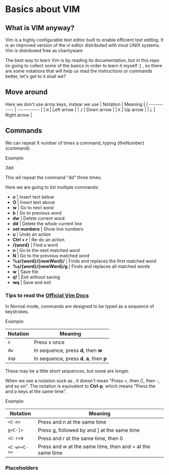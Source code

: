# Basics about VIM

## What is VIM anyway?

Vim is a highly configurable text editor built to enable efficient text editing.
It is an improved version of the vi editor distributed with most UNIX systems. Vim is distributed free as charityware


The best way to learn Vim is by reading its documentation, but in this repo im going to collect some
of the basics in order to learn it myself :) , so there are some notations that will help us read the
instructions or commands better, let's get to it shall we?

## Move around
Here we don't use arroy keys, instear we use 
| Notation      | Meaning |
| ----------- | ----------- |
| `H`      | Left arrow       |
| `J`   | Down arrow        |
| `K`   | Up arrow       |
| `L`   | Right arrow       |

## Commands

We can repeat X number of times a command, typing {theNumber}{command}.

Example:

3dd

This wil repeat the command "dd" three times.

Here we are going to list multiple commands:

- **o** | Insert text below
- **O** | Insert text above
- **w** | Go to next word
- **b** | Go to previous word
- **dw** | Delete current word
- **dd** | Delete the whole current line
- **set numbers** | Show line numbers 
- **u** | Undo an action
- **Ctrl + r** | Re-do an action
- **/{word}** | Find a word
- **n** | Go to the next matched word
- **N** | Go to the previous matched word
- **%s/{word}/{newWord}/** | Finds and replaces the first matched word
- **%s/{word}/{newWord}/g** | Finds and replaces all matched words
- **w** | Save file
- **q!** | Exit without saving
- **wq** | Save and exit


### Tips to read the [Official Vim Docs](http://vimdoc.sourceforge.net/index.php)

In Normal mode, commands are designed to be typed as a sequence of keystrokes. 

Example: 

| Notation      | Meaning |
| ----------- | ----------- |
| `x`      | Press x once       |
| `dw`   | In sequence, press **d**, then **w**        |
| `dap`   | In sequence, press **d**, **a**, then **p**        |

These may be a little short sequences, but some are longer.

When we see a notation suck as **<C-p>**, it doesn't mean "Press <, then C, then -, and so on". The **<C-p>** notation
is equivalent to **Ctrl-p**, which means "Press the <Ctrl> and p keys at the same time".

Example:

| Notation      | Meaning |
| ----------- | ----------- |
| `<C-n>`      | Press <Ctrl> and n at the same time       |
| `g<C-]>`   | Press g, followed by <Ctrl> and ] at the same time        |
| `<C-r>0`   | Press <Ctrl> and r at the same time, then 0        |
| `<C-w><C-=>`   | Press <Ctrl> and w at the same time, then <Ctrl> and = at the same time        |

### Placeholders

<!--Some commands must be followed by a particular kind of keystroke. while other commands can be followed by any key on the keyboard.-->

<!--Example:-->

<!--| Notation      | Meaning |-->
<!--| ----------- | ----------- |-->
<!--| `f{char}`    | Press f, followedd by any other character       |-->
<!--|`'{a-z}`  | Press ', followed by any lowercase letter        |-->
<!--| `m{a-zA-Z}`   | Press m, followed by any lowercase or uppercase letter        |-->
<!--| `d{motion}`   | Press d, followed by any motion command        |-->
<!--| `<C-r>{register}`   | Press <Ctrl> and r at the same time, followed by the address of a register |-->

<!--Some keys are called by name, some examples are:-->


<!--| Notation      | Meaning |-->
<!--| ----------- | ----------- |-->
<!--| `<Esc>`    | Press the Escape key       |-->
<!--| `<CR>`  | Press the carriage return key (also known as <Enter>        |-->
<!--| `<Ctrl>`   | Press the Control key        |-->
<!--| `<Tab>`	   | Press the Tab key       |-->
<!--| `<Shift>`   | Press the Shift key |-->
<!--| `<S-Tab>`   | Press the <Shift> and <Tab> keys at the same time |-->
<!--| `<Up>`   | Press the up arrow key |-->
<!--| `<Down>`   | Press the down arrow key |-->




